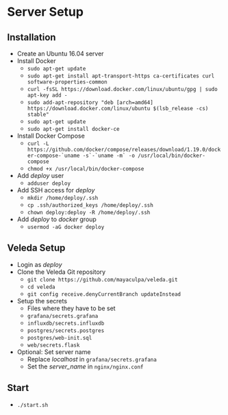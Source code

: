 # Server Setup

## Installation
- Create an Ubuntu 16.04 server
- Install Docker
    - `sudo apt-get update`
    - `sudo apt-get install apt-transport-https ca-certificates curl software-properties-common`
    - `curl -fsSL https://download.docker.com/linux/ubuntu/gpg | sudo apt-key add -`
    - `sudo add-apt-repository "deb [arch=amd64] https://download.docker.com/linux/ubuntu $(lsb_release -cs) stable"`
    - `sudo apt-get update`
    - `sudo apt-get install docker-ce`
- Install Docker Compose
    - ``curl -L https://github.com/docker/compose/releases/download/1.19.0/docker-compose-`uname -s`-`uname -m` -o /usr/local/bin/docker-compose``
    - `chmod +x /usr/local/bin/docker-compose`
- Add *deploy* user
    - `adduser deploy`
- Add SSH access for *deploy*
    - `mkdir /home/deploy/.ssh`
    - `cp .ssh/authorized_keys /home/deploy/.ssh`
    - `chown deploy:deploy -R /home/deploy/.ssh`
- Add *deploy* to *docker* group
    - `usermod -aG docker deploy`

## Veleda Setup
- Login as *deploy*
- Clone the Veleda Git repository
    - `git clone https://github.com/mayaculpa/veleda.git`
    - `cd veleda`
    - `git config receive.denyCurrentBranch updateInstead`
- Setup the secrets
    - Files where they have to be set
    - `grafana/secrets.grafana`
    - `influxdb/secrets.influxdb`
    - `postgres/secrets.postgres`
    - `postgres/web-init.sql`
    - `web/secrets.flask`
- Optional: Set server name
    - Replace *localhost* in `grafana/secrets.grafana`
    - Set the *server_name* in `nginx/nginx.conf`

## Start
- `./start.sh`

